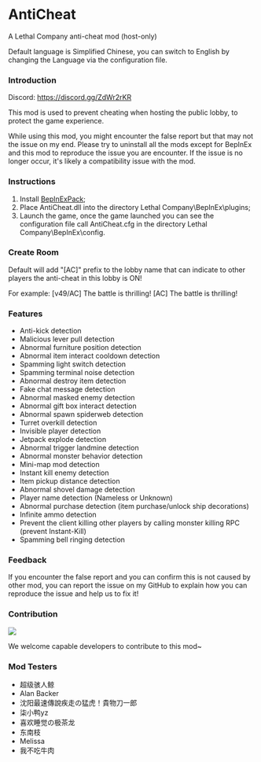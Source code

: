 # AntiCheat

A Lethal Company anti-cheat mod (host-only)

Default language is Simplified Chinese, you can switch to English by changing the Language via the configuration file.

### Introduction

Discord: https://discord.gg/ZdWr2rKR

This mod is used to prevent cheating when hosting the public lobby, to protect the game experience.

While using this mod, you might encounter the false report but that may not the issue on my end. Please try to uninstall all the mods except for BepInEx and this mod to reproduce the issue you are encounter. If the issue is no longer occur, it's likely a compatibility issue with the mod.

### Instructions

1. Install [BepInExPack](https://thunderstore.io/c/lethal-company/p/BepInEx/BepInExPack);
2. Place AntiCheat.dll into the directory Lethal Company\BepInEx\plugins;
3. Launch the game, once the game launched you can see the configuration file call AntiCheat.cfg in the directory Lethal Company\BepInEx\config.

### Create Room
Default will add "[AC]" prefix to the lobby name that can indicate to other players the anti-cheat in this lobby is ON!

For example:
[v49/AC] The battle is thrilling!
[AC] The battle is thrilling!

### Features
* Anti-kick detection
* Malicious lever pull detection
* Abnormal furniture position detection
* Abnormal item interact cooldown detection
* Spamming light switch detection
* Spamming terminal noise detection
* Abnormal destroy item detection
* Fake chat message detection
* Abnormal masked enemy detection
* Abnormal gift box interact detection
* Abnormal spawn spiderweb detection
* Turret overkill detection
* Invisible player detection
* Jetpack explode detection
* Abnormal trigger landmine detection
* Abnormal monster behavior detection
* Mini-map mod detection
* Instant kill enemy detection
* Item pickup distance detection
* Abnormal shovel damage detection
* Player name detection (Nameless or Unknown)
* Abnormal purchase detection (item purchase/unlock ship decorations)
* Infinite ammo detection
* Prevent the client killing other players by calling monster killing RPC (prevent Instant-Kill)
* Spamming bell ringing detection

### Feedback
If you encounter the false report and you can confirm this is not caused by other mod, you can report the issue on my GitHub to explain how you can reproduce the issue and help us to fix it!

### Contribution
<a href="https://github.com/chuxiaaaa/AntiCheat/graphs/contributors">
  <img src="https://contrib.rocks/image?repo=chuxiaaaa/AntiCheat" />
</a>

We welcome capable developers to contribute to this mod~

### Mod Testers
* 超级骇人鲸 
* Alan Backer
* 沈阳最速傳說疾走の猛虎！貴物刀一郎
* 柒小鸭yz
* 喜欢睡觉の极茶龙 
* 东南枝
* Melissa
* 我不吃牛肉
